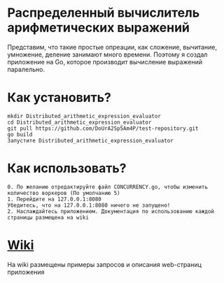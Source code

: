 # Распределенный вычислитель арифметических выражений
Представим, что такие простые опреации, как сложение, вычитание, умножение, деление занимают много времени.
Поэтому я создал приложение на Go, которое производит вычисление выражений паралельно.
# Как установить?
```
mkdir Distributed_arithmetic_expression_evaluator
cd Distributed_arithmetic_expression_evaluator
git pull https://github.com/DoUrA2Sp5Am4P/test-repository.git
go build
Запустите Distributed_arithmetic_expression_evaluator
```
# Как использовать?
```
0. По желанию отредактируйте файл CONCURRENCY.go, чтобы изменить количество воркеров (По умолчанию 5)
1. Перейдите на 127.0.0.1:8080
Убедитесь, что на 127.0.0.1:8080 ничего не запущено!
2. Наслаждайтесь приложением. Документация по использованию каждой страницы размещена на wiki
```
# [Wiki](https://github.com/DoUrA2Sp5Am4P/test-repository/wiki)
На wiki размещены примеры запросов и описания web-страниц приложения
